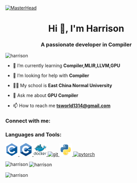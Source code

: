 [![MasterHead](https://cdn.hswstatic.com/gif/starship.jpg)](https:harrison.io)
<h1 align="center">Hi 👋, I'm Harrison</h1>
<h3 align="center">A passionate developer in Compiler</h3>

<p align="left"> <img src="https://komarev.com/ghpvc/?username=harrison&label=Profile%20views&color=0e75b6&style=flat" alt="harrison" /> </p>

- 🌱 I’m currently learning **Compiler,MLIR,LLVM,GPU**

- 🤝 I’m looking for help with **Compiler**

- 👨‍💻 My school is **East China Normal University**

- 💬 Ask me about **GPU Compiler**

- 📫 How to reach me **tsworld1314@gmail.com**

<h3 align="left">Connect with me:</h3>
<p align="left">
</p>

<h3 align="left">Languages and Tools:</h3>
<p align="left"> <a href="https://www.cprogramming.com/" target="_blank" rel="noreferrer"> <img src="https://raw.githubusercontent.com/devicons/devicon/master/icons/c/c-original.svg" alt="c" width="40" height="40"/> </a> <a href="https://www.w3schools.com/cpp/" target="_blank" rel="noreferrer"> <img src="https://raw.githubusercontent.com/devicons/devicon/master/icons/cplusplus/cplusplus-original.svg" alt="cplusplus" width="40" height="40"/> </a> <a href="https://www.docker.com/" target="_blank" rel="noreferrer"> <img src="https://raw.githubusercontent.com/devicons/devicon/master/icons/docker/docker-original-wordmark.svg" alt="docker" width="40" height="40"/> </a> <a href="https://git-scm.com/" target="_blank" rel="noreferrer"> <img src="https://www.vectorlogo.zone/logos/git-scm/git-scm-icon.svg" alt="git" width="40" height="40"/> </a> <a href="https://www.python.org" target="_blank" rel="noreferrer"> <img src="https://raw.githubusercontent.com/devicons/devicon/master/icons/python/python-original.svg" alt="python" width="40" height="40"/> </a> <a href="https://pytorch.org/" target="_blank" rel="noreferrer"> <img src="https://www.vectorlogo.zone/logos/pytorch/pytorch-icon.svg" alt="pytorch" width="40" height="40"/> </a> </p>

<p><img align="left" src="https://github-readme-stats.vercel.app/api/top-langs?username=harrison&show_icons=true&locale=en&layout=compact" alt="harrison" /></p>

<p>&nbsp;<img align="center" src="https://github-readme-stats.vercel.app/api?username=harrison&show_icons=true&locale=en" alt="harrison" /></p>

<p><img align="center" src="https://github-readme-streak-stats.herokuapp.com/?user=harrison&" alt="harrison" /></p>
